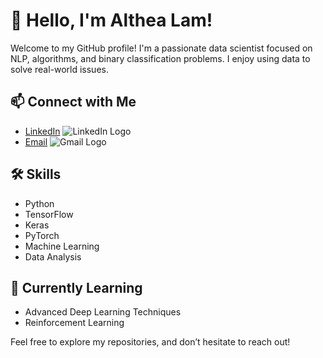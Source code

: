 # 👋 Hello, I'm Althea Lam!

Welcome to my GitHub profile! I'm a passionate data scientist focused on NLP, algorithms, and binary classification problems. I enjoy using data to solve real-world issues.

## 📫 Connect with Me

- [LinkedIn](https://www.linkedin.com/in/kahei-lam) ![LinkedIn Logo](https://upload.wikimedia.org/wikipedia/commons/0/01/LinkedIn_Logo.svg)
- [Email](mailto:althealam0531@gmail.com) ![Gmail Logo](https://upload.wikimedia.org/wikipedia/commons/4/4e/Gmail_Icon.svg)

## 🛠️ Skills
- Python
- TensorFlow
- Keras
- PyTorch
- Machine Learning
- Data Analysis

## 🌱 Currently Learning
- Advanced Deep Learning Techniques
- Reinforcement Learning

Feel free to explore my repositories, and don’t hesitate to reach out!
